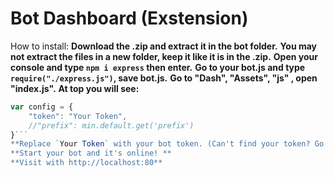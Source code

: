 # Bot Dashboard (Exstension)

How to install: 
**Download the .zip and extract it in the bot folder.**
**You may not extract the files in a new folder, keep it like it is in the .zip.**
**Open your console and type `npm i express` then enter.**
**Go to your bot.js and type `require("./express.js")`, save bot.js.**
**Go to "Dash", "Assets", "js" , open "index.js".**
**At top you will see:**
```js
var config = {
    "token": "Your Token",
    //"prefix": min.default.get('prefix')
}``` 
**Replace `Your Token` with your bot token. (Can't find your token? Go to bot.js and you will see at botConfigs a place with "token")**
**Start your bot and it's online! **
**Visit with http://localhost:80**

